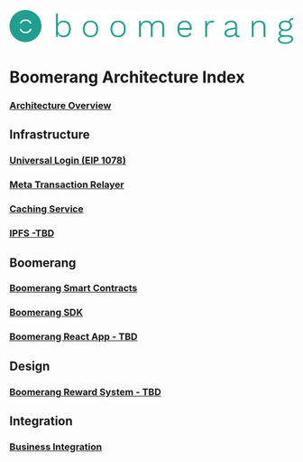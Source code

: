 ![alt text](https://github.com/BoomerangProject/boomerang-wiki/blob/master/images/logo.png "Boomerang Logo")
# Boomerang Architecture Index
### [Architecture Overview](https://github.com/BoomerangProject/boomerang-wiki/blob/master/architecture/Overview.md)

## Infrastructure
### [Universal Login (EIP 1078)](https://github.com/BoomerangProject/boomerang-wiki/blob/master/architecture/UniversalLogin.md)
### [Meta Transaction Relayer](https://github.com/BoomerangProject/boomerang-wiki/blob/master/architecture/MetaTransactionRelayer.md)
### [Caching Service](https://github.com/BoomerangProject/boomerang-wiki/blob/master/architecture/CachingService.md)
### [IPFS -TBD]()

## Boomerang
### [Boomerang Smart Contracts](https://github.com/BoomerangProject/boomerang/blob/master/boomerang-contracts/README.md)
### [Boomerang SDK](https://github.com/BoomerangProject/boomerang/tree/master/boomerang-sdk/README.md)
### [Boomerang React App - TBD]()

## Design
### [Boomerang Reward System - TBD]()

## Integration
### [Business Integration](https://github.com/BoomerangProject/boomerang-wiki/blob/master/architecture/SkedaddleOnboarding.md)
